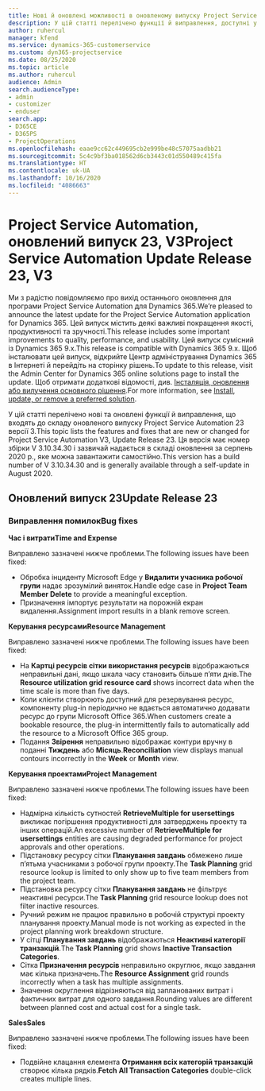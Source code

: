 ```yaml
---
title: Нові й оновлені можливості в оновленому випуску Project Service Automation 23 версії 3
description: У цій статті перелічено функції й виправлення, доступні у випуску Project Service Automation 23, V3.
author: ruhercul
manager: kfend
ms.service: dynamics-365-customerservice
ms.custom: dyn365-projectservice
ms.date: 08/25/2020
ms.topic: article
ms.author: ruhercul
audience: Admin
search.audienceType:
- admin
- customizer
- enduser
search.app:
- D365CE
- D365PS
- ProjectOperations
ms.openlocfilehash: eaae9cc62c449695cb2e999be48c57075aadbb21
ms.sourcegitcommit: 5c4c9bf3ba018562d6cb3443c01d550489c415fa
ms.translationtype: HT
ms.contentlocale: uk-UA
ms.lasthandoff: 10/16/2020
ms.locfileid: "4086663"
---
```

# <a name="project-service-automation-update-release-23-v3"></a><span data-ttu-id="6ac52-103">Project Service Automation, оновлений випуск 23, V3</span><span class="sxs-lookup"><span data-stu-id="6ac52-103">Project Service Automation Update Release 23, V3</span></span>

<span data-ttu-id="6ac52-104">Ми з радістю повідомляємо про вихід останнього оновлення для програми Project Service Automation для Dynamics 365.</span><span class="sxs-lookup"><span data-stu-id="6ac52-104">We’re pleased to announce the latest update for the Project Service Automation application for Dynamics 365.</span></span> <span data-ttu-id="6ac52-105">Цей випуск містить деякі важливі покращення якості, продуктивності та зручності.</span><span class="sxs-lookup"><span data-stu-id="6ac52-105">This release includes some important improvements to quality, performance, and usability.</span></span> <span data-ttu-id="6ac52-106">Цей випуск сумісний із Dynamics 365 9.x.</span><span class="sxs-lookup"><span data-stu-id="6ac52-106">This release is compatible with Dynamics 365 9.x.</span></span> <span data-ttu-id="6ac52-107">Щоб інсталювати цей випуск, відкрийте Центр адміністрування Dynamics 365 в Інтернеті й перейдіть на сторінку рішень.</span><span class="sxs-lookup"><span data-stu-id="6ac52-107">To update to this release, visit the Admin Center for Dynamics 365 online solutions page to install the update.</span></span> <span data-ttu-id="6ac52-108">Щоб отримати додаткові відомості, див. [Інсталяція, оновлення або вилучення основного рішення](https://docs.microsoft.com/power-platform/admin/install-remove-preferred-solution).</span><span class="sxs-lookup"><span data-stu-id="6ac52-108">For more information, see [Install, update, or remove a preferred solution](https://docs.microsoft.com/power-platform/admin/install-remove-preferred-solution).</span></span>

<span data-ttu-id="6ac52-109">У цій статті перелічено нові та оновлені функції й виправлення, що входять до складу оновленого випуску Project Service Automation 23 версії 3.</span><span class="sxs-lookup"><span data-stu-id="6ac52-109">This topic lists the features and fixes that are new or changed for Project Service Automation V3, Update Release 23.</span></span> <span data-ttu-id="6ac52-110">Ця версія має номер збірки V 3.10.34.30 і зазвичай надається в складі оновлення за серпень 2020 р., яке можна завантажити самостійно.</span><span class="sxs-lookup"><span data-stu-id="6ac52-110">This version has a build number of V 3.10.34.30 and is generally available through a self-update in August 2020.</span></span>

## <a name="update-release-23"></a><span data-ttu-id="6ac52-111">Оновлений випуск 23</span><span class="sxs-lookup"><span data-stu-id="6ac52-111">Update Release 23</span></span>

### <a name="bug-fixes"></a><span data-ttu-id="6ac52-112">Виправлення помилок</span><span class="sxs-lookup"><span data-stu-id="6ac52-112">Bug fixes</span></span>

<span data-ttu-id="6ac52-113">**Час і витрати**</span><span class="sxs-lookup"><span data-stu-id="6ac52-113">**Time and Expense**</span></span>

<span data-ttu-id="6ac52-114">Виправлено зазначені нижче проблеми.</span><span class="sxs-lookup"><span data-stu-id="6ac52-114">The following issues have been fixed:</span></span>
- <span data-ttu-id="6ac52-115">Обробка інциденту Microsoft Edge у **Видалити учасника робочої групи** надає зрозумілий виняток.</span><span class="sxs-lookup"><span data-stu-id="6ac52-115">Handle edge case in **Project Team Member Delete** to provide a meaningful exception.</span></span>
- <span data-ttu-id="6ac52-116">Призначення імпортує результати на порожній екран видалення.</span><span class="sxs-lookup"><span data-stu-id="6ac52-116">Assignment import results in a blank remove screen.</span></span>

<span data-ttu-id="6ac52-117">**Керування ресурсами**</span><span class="sxs-lookup"><span data-stu-id="6ac52-117">**Resource Management**</span></span>

<span data-ttu-id="6ac52-118">Виправлено зазначені нижче проблеми.</span><span class="sxs-lookup"><span data-stu-id="6ac52-118">The following issues have been fixed:</span></span>

- <span data-ttu-id="6ac52-119">На **Картці ресурсів сітки використання ресурсів** відображаються неправильні дані, якщо шкала часу становить більше п’яти днів.</span><span class="sxs-lookup"><span data-stu-id="6ac52-119">The **Resource utilization grid resource card** shows incorrect data when the time scale is more than five days.</span></span>
- <span data-ttu-id="6ac52-120">Коли клієнти створюють доступний для резервування ресурс, компоненту plug-in періодично не вдається автоматично додавати ресурс до групи Microsoft Office 365.</span><span class="sxs-lookup"><span data-stu-id="6ac52-120">When customers create a bookable resource, the plug-in intermittently fails to automatically add the resource to a Microsoft Office 365 group.</span></span>
- <span data-ttu-id="6ac52-121">Подання **Звірення** неправильно відображає контури вручну в поданні **Тиждень** або **Місяць**.</span><span class="sxs-lookup"><span data-stu-id="6ac52-121">**Reconciliation** view displays manual contours incorrectly in the **Week** or **Month** view.</span></span>

<span data-ttu-id="6ac52-122">**Керування проектами**</span><span class="sxs-lookup"><span data-stu-id="6ac52-122">**Project Management**</span></span>

<span data-ttu-id="6ac52-123">Виправлено зазначені нижче проблеми.</span><span class="sxs-lookup"><span data-stu-id="6ac52-123">The following issues have been fixed:</span></span>

- <span data-ttu-id="6ac52-124">Надмірна кількість сутностей **RetrieveMultiple for usersettings** викликає погіршення продуктивності для затверджень проекту та інших операцій.</span><span class="sxs-lookup"><span data-stu-id="6ac52-124">An excessive number of **RetrieveMultiple for usersettings** entities are causing degraded performance for project approvals and other operations.</span></span>
- <span data-ttu-id="6ac52-125">Підстановку ресурсу сітки **Планування завдань** обмежено лише п’ятьма учасниками з робочої групи проекту.</span><span class="sxs-lookup"><span data-stu-id="6ac52-125">The **Task Planning** grid resource lookup is limited to only show up to five team members from the project team.</span></span> 
- <span data-ttu-id="6ac52-126">Підстановка ресурсу сітки **Планування завдань** не фільтрує неактивні ресурси.</span><span class="sxs-lookup"><span data-stu-id="6ac52-126">The **Task Planning** grid resource lookup does not filter inactive resources.</span></span>
- <span data-ttu-id="6ac52-127">Ручний режим не працює правильно в робочій структурі проекту планування проекту.</span><span class="sxs-lookup"><span data-stu-id="6ac52-127">Manual mode is not working as expected in the project planning work breakdown structure.</span></span>
- <span data-ttu-id="6ac52-128">У сітці **Планування завдань** відображаються **Неактивні категорії транзакцій**.</span><span class="sxs-lookup"><span data-stu-id="6ac52-128">The **Task Planning** grid shows **Inactive Transaction Categories**.</span></span>
- <span data-ttu-id="6ac52-129">Сітка **Призначення ресурсів** неправильно округлює, якщо завдання має кілька призначень.</span><span class="sxs-lookup"><span data-stu-id="6ac52-129">The **Resource Assignment** grid rounds incorrectly when a task has multiple assignments.</span></span>
- <span data-ttu-id="6ac52-130">Значення округлення відрізняються від запланованих витрат і фактичних витрат для одного завдання.</span><span class="sxs-lookup"><span data-stu-id="6ac52-130">Rounding values are different between planned cost and actual cost for a single task.</span></span>

<span data-ttu-id="6ac52-131">**Sales**</span><span class="sxs-lookup"><span data-stu-id="6ac52-131">**Sales**</span></span>

<span data-ttu-id="6ac52-132">Виправлено зазначені нижче проблеми.</span><span class="sxs-lookup"><span data-stu-id="6ac52-132">The following issues have been fixed:</span></span>

- <span data-ttu-id="6ac52-133">Подвійне клацання елемента **Отримання всіх категорій транзакцій** створює кілька рядків.</span><span class="sxs-lookup"><span data-stu-id="6ac52-133">**Fetch All Transaction Categories** double-click creates multiple lines.</span></span>
